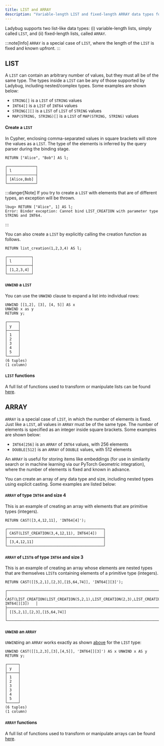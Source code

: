 ```yaml
---
title: LIST and ARRAY
description: "Variable-length LIST and fixed-length ARRAY data types for storing collections"
---
```


Ladybug supports two list-like data types: (i) variable-length lists, simply called `LIST`, and (ii)
fixed-length lists, called `ARRAY`.

:::note[Info]
`ARRAY` is a special case of `LIST`, where the length of the `LIST` is fixed and known upfront.
:::

## LIST

A `LIST` can contain an arbitrary number of values, but they must all be of the same type. The types
inside a `LIST` can be any of those supported by Ladybug, including nested/complex types. Some examples are shown below:

- `STRING[]` is a `LIST` of `STRING` values
- `INT64[]` is a `LIST` of `INT64` values
- `STRING[][]` is a `LIST` of `LIST` of `STRING` values
- `MAP(STRING, STRING)[]` is a `LIST` of `MAP(STRING, STRING)` values

#### Create a `LIST`

In Cypher, enclosing comma-separated values in square brackets will store the values as a `LIST`. The type
of the elements is inferred by the query parser during the binding stage.

```cypher
RETURN ["Alice", "Bob"] AS l;
```

```table
┌─────────────┐
│ l           │
├─────────────┤
│ [Alice,Bob] │
└─────────────┘
```

:::danger[Note]
If you try to create a `LIST` with elements that are of different types, an exception will be thrown.

```cypher
lbug> RETURN ["Alice", 1] AS l;
Error: Binder exception: Cannot bind LIST_CREATION with parameter type STRING and INT64.
```
:::

You can also create a `LIST` by explicitly calling the creation function as follows.

```cypher
RETURN list_creation(1,2,3,4) AS l;
```

```table
┌───────────┐
│ l         │
├───────────┤
│ [1,2,3,4] │
└───────────┘
```

#### `UNWIND` a `LIST`

You can use the `UNWIND` clause to expand a list into individual rows:
```cypher
UNWIND [[1,2], [3], [4, 5]] AS x 
UNWIND x as y 
RETURN y;
```

```table
┌─────┐
│ y   │
├─────┤
│ 1   │
│ 2   │
│ 3   │
│ 4   │
│ 5   │
└─────┘
(6 tuples)
(1 column)
```

#### `LIST` functions

A full list of functions used to transform or manipulate lists can be found [here](/cypher/expressions/list-functions).

## ARRAY

`ARRAY` is a special case of `LIST`, in which the number of elements is fixed. Just like a `LIST`,
all values in `ARRAY` must be of the same type. The number of elements is specified as an
integer inside square brackets. Some examples are shown below:

- `INT64[256]` is an `ARRAY` of `INT64` values, with 256 elements
- `DOUBLE[512]` is an `ARRAY` of `DOUBLE` values, with 512 elements

An `ARRAY` is useful for storing items like embeddings (for use in similarity search or in machine learning
via our PyTorch Geometric integration), where the number of elements is fixed and known in advance.

You can create an array of any data type and size, including nested types using explicit casting.
Some examples are listed below:

#### `ARRAY` of type `INT64` and size 4

This is an example of creating an array with elements that are primitive types (integers).

```cypher
RETURN CAST([3,4,12,11], 'INT64[4]');
```

```table
┌────────────────────────────────────────────┐
│ CAST(LIST_CREATION(3,4,12,11), INT64[4])   │
├────────────────────────────────────────────┤
│ [3,4,12,11]                                │
└────────────────────────────────────────────┘
```

#### `ARRAY` of `LIST`s of type `INT64` and size 3

This is an example of creating an array whose elements are nested types that are themselves `LIST`s
containing elements of a primitive type (integers).

```cypher
RETURN CAST([[5,2,1],[2,3],[15,64,74]], 'INT64[][3]');
```

```table
┌────────────────────────────────────────────────────────────────────────────────────────────────────┐
│ CAST(LIST_CREATION(LIST_CREATION(5,2,1),LIST_CREATION(2,3),LIST_CREATION(15,64,74)), INT64[][3])   │
├────────────────────────────────────────────────────────────────────────────────────────────────────┤
│ [[5,2,1],[2,3],[15,64,74]]                                                                         │
└────────────────────────────────────────────────────────────────────────────────────────────────────┘
```

#### `UNWIND` an `ARRAY`

`UNWIND`ing an `ARRAY` works exactly as shown [above](#unwind-a-list) for the `LIST` type:

```cypher
UNWIND CAST([[1,2,3],[3],[4,5]], 'INT64[][3]') AS x UNWIND x AS y RETURN y;
```

```table
┌─────┐
│ y   │
├─────┤
│ 1   │
│ 2   │
│ 3   │
│ 3   │
│ 4   │
│ 5   │
└─────┘
(6 tuples)
(1 column)
```

#### `ARRAY` functions

A full list of functions used to transform or manipulate arrays can be found [here](/cypher/expressions/array-functions).